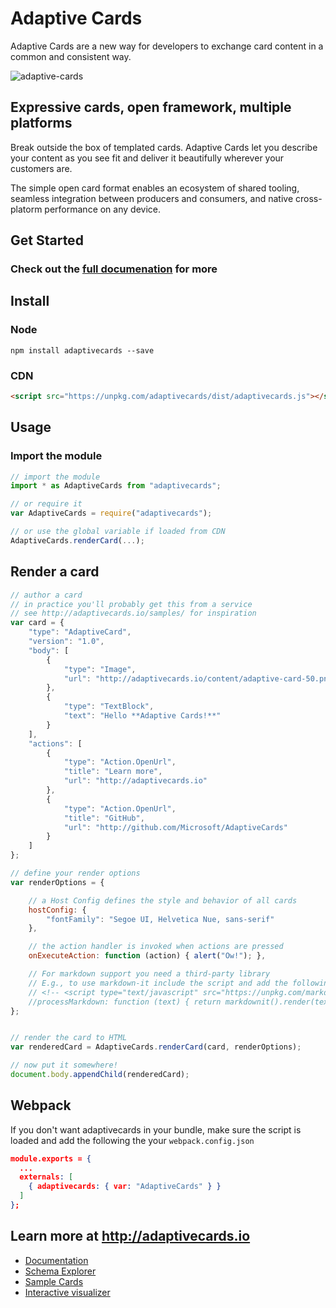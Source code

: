 # Adaptive Cards

Adaptive Cards are a new way for developers to exchange card content in a common and consistent way.

![adaptive-cards](http://adaptivecards.io/content/overview.jpg)

## Expressive cards, open framework, multiple platforms

Break outside the box of templated cards. Adaptive Cards let you describe your content as you see fit and deliver it beautifully wherever your customers are.

The simple open card format enables an ecosystem of shared tooling, seamless integration between producers and consumers, and native cross-platorm performance on any device.

## Get Started

### Check out the [full documenation](https://docs.microsoft.com/en-us/adaptive-cards/display/libraries/htmlclient) for more

## Install

### Node

```console
npm install adaptivecards --save
```

### CDN

```html
<script src="https://unpkg.com/adaptivecards/dist/adaptivecards.js"></script>
```

## Usage

### Import the module

```js
// import the module
import * as AdaptiveCards from "adaptivecards";

// or require it
var AdaptiveCards = require("adaptivecards");

// or use the global variable if loaded from CDN
AdaptiveCards.renderCard(...);
```

## Render a card

```js
// author a card
// in practice you'll probably get this from a service
// see http://adaptivecards.io/samples/ for inspiration
var card = {
    "type": "AdaptiveCard",
    "version": "1.0",
    "body": [
        {
            "type": "Image",
            "url": "http://adaptivecards.io/content/adaptive-card-50.png"
        },
        {
            "type": "TextBlock",
            "text": "Hello **Adaptive Cards!**"
        }
    ],
    "actions": [
        {
            "type": "Action.OpenUrl",
            "title": "Learn more",
            "url": "http://adaptivecards.io"
        },
        {
            "type": "Action.OpenUrl",
            "title": "GitHub",
            "url": "http://github.com/Microsoft/AdaptiveCards"
        }
    ]
};

// define your render options
var renderOptions = {

    // a Host Config defines the style and behavior of all cards
    hostConfig: {
        "fontFamily": "Segoe UI, Helvetica Nue, sans-serif"
    },

    // the action handler is invoked when actions are pressed
    onExecuteAction: function (action) { alert("Ow!"); },

    // For markdown support you need a third-party library
    // E.g., to use markdown-it include the script and add the following:
    // <!-- <script type="text/javascript" src="https://unpkg.com/markdown-it/dist/markdown-it.js"></script> -->
    //processMarkdown: function (text) { return markdownit().render(text); }
};


// render the card to HTML
var renderedCard = AdaptiveCards.renderCard(card, renderOptions);

// now put it somewhere!
document.body.appendChild(renderedCard);
```

## Webpack

If you don't want adaptivecards in your bundle, make sure the script is loaded and add the following the your `webpack.config.json`

```json
module.exports = {
  ...
  externals: [
    { adaptivecards: { var: "AdaptiveCards" } }
  ]
};
```


## Learn more at http://adaptivecards.io
* [Documentation](http://adaptivecards.io/documentation/)
* [Schema Explorer](http://adaptivecards.io/explorer/)
* [Sample Cards](http://adaptivecards.io/samples/)
* [Interactive visualizer](http://adaptivecards.io/visualizer/)
